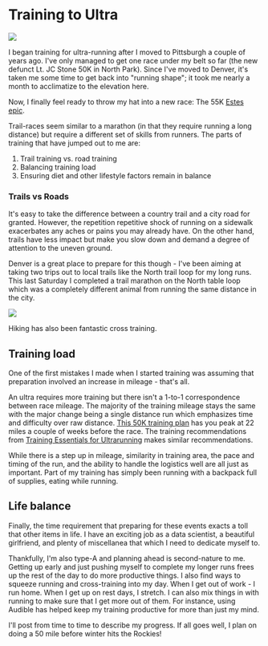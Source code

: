 # Training to Ultra

![](https://github.com/poc1673/poc1673.github.io/blob/master/img/training_for_ultra/DSC_0052.JPG)

I began training for ultra-running after I moved to Pittsburgh a couple of years ago. I've only managed to get one race under my belt so far (the new defunct Lt. JC Stone 50K in North Park). Since I've moved to Denver, it's taken me some time to get back into "running shape"; it took me nearly a month to acclimatize to the elevation here.

Now, I finally feel ready to throw my hat into a new race: The 55K [Estes epic](http://estesepic.com).

Trail-races seem similar to a marathon (in that they require running a long distance) but require a different set of skills from runners. The parts of training that have jumped out to me are:

1. Trail training vs. road training
2. Balancing training load
3. Ensuring diet and other lifestyle factors remain in balance

### Trails vs Roads

It's easy to take the difference between a country trail and a city road for granted. However, the repetition repetitive shock of running on a sidewalk exacerbates any aches or pains you may already have. On the other hand, trails have less impact but make you slow down and demand a degree of attention to the uneven ground.

Denver is a great place to prepare for this though - I've been aiming at taking two trips out to local trails like the North trail loop for my long runs. This last Saturday I completed a trail marathon on the North table loop which was a completely different animal from running the same distance in the city.

![](https://github.com/poc1673/poc1673.github.io/blob/master/img/training_for_ultra/runpic1.jpg)

Hiking has also been fantastic cross training.

## Training load
One of the first mistakes I made when I started training was assuming that preparation involved an increase in mileage - that's all.

An ultra requires more training but there isn't a 1-to-1 correspondence between race mileage. The majority of the training mileage stays the same with the major change being a single distance run which emphasizes time and difficulty over raw distance. [This 50K training plan](https://blog.mapmyrun.com/50k-trail-running-training-plan/) has you peak at 22 miles a couple of weeks before the race. The training recommendations from [Training Essentials for Ultrarunning](https://www.amazon.com/Training-Essentials-Ultrarunning-Ultramarathon-Performance-ebook/dp/B01GQRFZS2/ref=sr_1_1?crid=1E5CIN0A118L5&keywords=training+essentials+for+ultrarunning&qid=1564322753&s=gateway&sprefix=training+essentials%2Caps%2C175&sr=8-1) makes similar recommendations.

While there is a step up in mileage, similarity in training area, the pace and timing of the run, and the ability to handle the logistics well are all just as important. Part of my training has simply been running with a backpack full of supplies, eating while running.

## Life balance

Finally, the time requirement that preparing for these events exacts a toll that other items in life. I have an exciting job as a data scientist, a beautiful girlfriend, and plenty of miscellanea that which I need to dedicate myself to.

Thankfully, I'm also type-A and planning ahead is second-nature to me. Getting up early and just pushing myself to complete my longer runs frees up the rest of the day to do more productive things. I also find ways to squeeze running and cross-training into my day. When I get out of work  - I run home.
When I get up on rest days, I stretch. I can also mix things in with running to make sure that I get more out of them. For instance, using Audible has helped keep my training productive for more than just my mind.

I'll post from time to time to describe my progress. If all goes well, I plan on doing a 50 mile before winter hits the Rockies!
